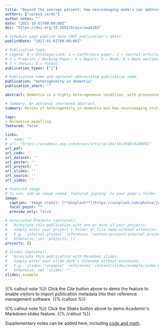 ```yaml
---
title: "Beyond the average patient: how neuroimaging models can address heterogeneity in dementia"
authors: ["serena verdi"]
author_notes: ""
date: "2021-10-01T00:00:00Z"
doi: "https://doi.org/10.1093/brain/awab165"

# Schedule page publish date (NOT publication's date).
publishDate: "2017-01-01T00:00:00Z"

# Publication type.
# Legend: 0 = Uncategorized; 1 = Conference paper; 2 = Journal article;
# 3 = Preprint / Working Paper; 4 = Report; 5 = Book; 6 = Book section;
# 7 = Thesis; 8 = Patent
publication_types: ["2"]

# Publication name and optional abbreviated publication name.
publication: "Heterogeneity in dementia"
publication_short: ""

abstract: Dementia is a highly heterogeneous condition, with pronounced individual differences in age of onset, clinical presentation, progression rates and neuropathological hallmarks, even within a specific diagnostic group. However, the most common statistical designs used in dementia research studies and clinical trials overlook this heterogeneity, instead relying on comparisons of group average differences (e.g. patient versus control or treatment versus placebo), implicitly assuming within-group homogeneity. This one-size-fits-all approach potentially limits our understanding of dementia aetiology, hindering the identification of effective treatments. Neuroimaging has enabled the characterization of the average neuroanatomical substrates of dementias; however, the increasing availability of large open neuroimaging datasets provides the opportunity to examine patterns of neuroanatomical variability in individual patients. In this update, we outline the causes and consequences of heterogeneity in dementia and discuss recent research that aims to tackle heterogeneity directly, rather than assuming that dementia affects everyone in the same way. We introduce spatial normative modelling as an emerging data-driven technique, which can be applied to dementia data to model neuroanatomical variation, capturing individualized neurobiological ‘fingerprints’. Such methods have the potential to detect clinically relevant subtypes, track an individual’s disease progression or evaluate treatment responses, with the goal of moving towards precision medicine for dementia.

# Summary. An optional shortened abstract.
summary: Review of heterogeneity in dementia and how neuroimaging statistical techniques enable modelling of heterogeneity in the brain. We propose that the application of  normative modelling methods to dementia neuroimaging studies as a promising avenue to mapping regional variations at the individual level

tags:
- Normative modelling
featured: false

links:
# - name: ""
# url: "https://academic.oup.com/brain/article/144/10/2946/6248082"
url_pdf:
url_code: ''
url_dataset: ''
url_poster: ''
url_project: ''
url_slides: ''
url_source: ''
url_video: ''

# Featured image
# To use, add an image named `featured.jpg/png` to your page's folder. 
image:
  caption: 'Image credit: [**Unsplash**](https://unsplash.com/photos/jdD8gXaTZsc)'
  focal_point: ""
  preview_only: false

# Associated Projects (optional).
#   Associate this publication with one or more of your projects.
#   Simply enter your project's folder or file name without extension.
#   E.g. `internal-project` references `content/project/internal-project/index.md`.
#   Otherwise, set `projects: []`.
projects: []

# Slides (optional).
#   Associate this publication with Markdown slides.
#   Simply enter your slide deck's filename without extension.
#   E.g. `slides: "example"` references `content/slides/example/index.md`.
#   Otherwise, set `slides: ""`.
slides: example
---
```


{{% callout note %}}
Click the *Cite* button above to demo the feature to enable visitors to import publication metadata into their reference management software.
{{% /callout %}}

{{% callout note %}}
Click the *Slides* button above to demo Academic's Markdown slides feature.
{{% /callout %}}

Supplementary notes can be added here, including [code and math](https://sourcethemes.com/academic/docs/writing-markdown-latex/).

